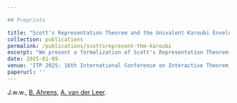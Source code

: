 ```yaml
---

## Preprints

title: "Scott's Representation Theorem and the Univalent Karoubi Envelope"
collection: publications
permalink: /publications/scottsrepresent-thm-karoubi
excerpt: "We present a formalization of Scott's Representation Theorem in univalent foundations. Specifically, we implement two proofs of that theorem, one by Scott and one by Hyland. We also explain the role of the Karoubi envelope -- a categorical construction -- in the proofs and the impact the chosen foundation has on this construction"
date: 2025-01-09
venue: 'ITP 2025: 16th International Conference on Interactive Theorem Proving'
paperurl: ''
---
```


J.w.w., [B. Ahrens](https://benediktahrens.gitlab.io/), [A. van der Leer](https://arnoudvanderleer.github.io/).
